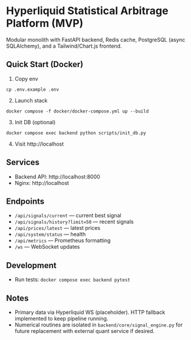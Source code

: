 # Hyperliquid Statistical Arbitrage Platform (MVP)

Modular monolith with FastAPI backend, Redis cache, PostgreSQL (async SQLAlchemy), and a Tailwind/Chart.js frontend.

## Quick Start (Docker)

1. Copy env
```
cp .env.example .env
```
2. Launch stack
```
docker compose -f docker/docker-compose.yml up --build
```
3. Init DB (optional)
```
docker compose exec backend python scripts/init_db.py
```
4. Visit http://localhost

## Services
- Backend API: http://localhost:8000
- Nginx: http://localhost

## Endpoints
- `/api/signals/current` — current best signal
- `/api/signals/history?limit=50` — recent signals
- `/api/prices/latest` — latest prices
- `/api/system/status` — health
- `/api/metrics` — Prometheus formatting
- `/ws` — WebSocket updates

## Development
- Run tests: `docker compose exec backend pytest`

## Notes
- Primary data via Hyperliquid WS (placeholder). HTTP fallback implemented to keep pipeline running.
- Numerical routines are isolated in `backend/core/signal_engine.py` for future replacement with external quant service if desired.
